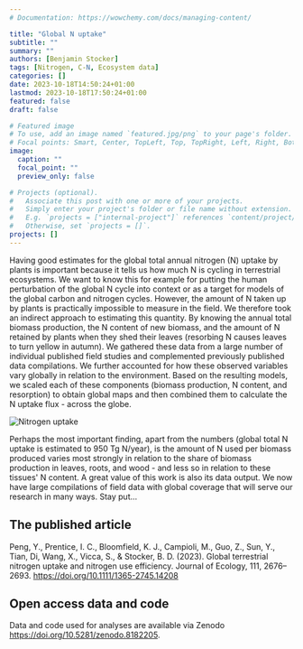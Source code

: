 ```yaml
---
# Documentation: https://wowchemy.com/docs/managing-content/

title: "Global N uptake"
subtitle: ""
summary: ""
authors: [Benjamin Stocker]
tags: [Nitrogen, C-N, Ecosystem data]
categories: []
date: 2023-10-18T14:50:24+01:00
lastmod: 2023-10-18T17:50:24+01:00
featured: false
draft: false

# Featured image
# To use, add an image named `featured.jpg/png` to your page's folder.
# Focal points: Smart, Center, TopLeft, Top, TopRight, Left, Right, BottomLeft, Bottom, BottomRight.
image:
  caption: ""
  focal_point: ""
  preview_only: false

# Projects (optional).
#   Associate this post with one or more of your projects.
#   Simply enter your project's folder or file name without extension.
#   E.g. `projects = ["internal-project"]` references `content/project/deep-learning/index.md`.
#   Otherwise, set `projects = []`.
projects: []
---
```


Having good estimates for the global total annual nitrogen (N) uptake by plants is important because it tells us how much N is cycling in terrestrial ecosystems. We want to know this for example for putting the human perturbation of the global N cycle into context or as a target for models of the global carbon and nitrogen cycles. However, the amount of N taken up by plants is practically impossible to measure in the field. We therefore took an indirect approach to estimating this quantity. By knowing the annual total biomass production, the N content of new biomass, and the amount of N retained by plants when they shed their leaves (resorbing N causes leaves to turn yellow in autumn). We gathered these data from a large number of individual published field studies and complemented previously published data compilations. We further accounted for how these observed variables vary globally in relation to the environment. Based on the resulting models, we scaled each of these components (biomass production, N content, and resorption) to obtain global maps and then combined them to calculate the N uptake flux - across the globe. 

![Nitrogen uptake](nuptake.png "Global distribution of annual nitrogen uptake by vegetation. Figure from [Peng et al. (2023)](https://doi.org/10.1111/1365-2745.14208).")

Perhaps the most important finding, apart from the numbers (global total N uptake is estimated to 950 Tg N/year), is the amount of N used per biomass produced varies most strongly in relation to the share of biomass production in leaves, roots, and wood - and less so in relation to these tissues' N content. A great value of this work is also its data output. We now have large compilations of field data with global coverage that will serve our research in many ways. Stay put...

## The published article

Peng, Y., Prentice, I. C., Bloomfield, K. J., Campioli, M., Guo, Z., Sun, Y., Tian, Di, Wang, X., Vicca, S., & Stocker, B. D. (2023). Global terrestrial nitrogen uptake and nitrogen use efficiency. Journal of Ecology, 111, 2676–2693. https://doi.org/10.1111/1365-2745.14208

## Open access data and code

Data and code used for analyses are available via Zenodo https://doi.org/10.5281/zenodo.8182205.